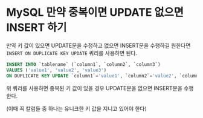 # MySQL 만약 중복이면 UPDATE 없으면 INSERT 하기

만약 키 값이 있으면 UPDATE문을 수정하고 없으면 INSERT문을 수행하길 원한다면 `INSERT ON DUPLICATE KEY UPDATE` 쿼리를 사용하면 된다. 

```sql
INSERT INTO `tablename` (`column1`, `column2`, `column3`) 
VALUES ('value1', 'value2', 'value3')  
ON DUPLICATE KEY UPDATE `column1`='value1', `column2`='value2', `column3`='value3';
```

위 쿼리를 사용하면 중복된 키 값이 있을 경우 UPDATE문을 없으면 INSERT문을 수행한다.

(이때 꼭 칼럼들 중 하나는 유니크한 키 값을 지니고 있어야 한다)
